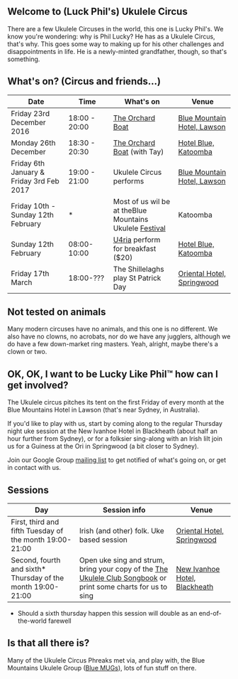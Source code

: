 
## Welcome to (Luck Phil's) Ukulele Circus

There are a few Ukulele Circuses in the world, this one is Lucky Phil's. We know you're wondering: why is Phil Lucky? He has as a Ukulele Circus, that's why. This goes some way to making up for his other challenges and disappointments in life. He is a newly-minted grandfather, though, so that's something.

## What's on? (Circus and friends...)

| Date                 | Time         | What's on                                                | Venue                          |
| -------------        | ------       | -------------                                            |--------------------------------|
| Friday 23rd December 2016 | 18:00 - 20:00 | [The Orchard Boat]                                  | [Blue Mountain Hotel, Lawson] | 
| Monday 26th December | 18:30 - 20:30   | [The Orchard Boat] (with Tay)                           | [Hotel Blue, Katoomba]                   |
| Friday 6th January & Friday 3rd Feb 2017| 19:00 - 21:00| Ukulele Circus performs                               | [Blue Mountain Hotel, Lawson] | 
| Friday 10th - Sunday 12th February | * | Most of us wil be at theBlue Mountains Ukulele [Festival] |  Katoomba             |
| Sunday 12th February | 08:00-10:00  | [U4ria] perform for breakfast ($20)                        | [Hotel Blue, Katoomba]         | 
| Friday 17th March   | 18:00-???  | The Shillelaghs play St Patrick Day                      | [Oriental Hotel, Springwood]   |


## Not tested on animals

Many modern circuses have no animals, and this one is no different. We also have no clowns, no acrobats, nor do we have any jugglers, although we do have a few down-market ring masters. Yeah, alright, maybe there's a clown or two.

## OK, OK, I want to be Lucky Like Phil™ how can I get involved?

The Ukulele circus pitches its tent on the first Friday of every month at the Blue Mountains Hotel in Lawson (that's near Sydney, in Australia).

If you'd like to play with us, start by coming along to the regular Thursday night uke session at the New Ivanhoe Hotel in Blackheath (about half an hour further from Sydney), or for a folksier sing-along with an Irish lilt join us for a Guiness at the Ori in Springwood (a bit closer to Sydney).

Join our Google Group [mailing list] to get notified of what's going on, or get in contact with us.

## Sessions

| Day | Session info             | Venue                                                               |
| --- | ------------------------------------------------------|---------------------------------| 
| First, third and fifth Tuesday of the month 19:00-21:00     | Irish (and other) folk. Uke based session | [Oriental Hotel, Springwood]    |
| Second, fourth and sixth* Thursday of the month 19:00-21:00 | Open uke sing and strum, bring your copy of the [The Ukulele Club Songbook] or print some charts for us to sing | [New Ivanhoe Hotel, Blackheath]  |

* Should a sixth thursday happen this session will double as an end-of-the-world farewell

## Is that all there is?

Many of the Ukulele Circus Phreaks met via, and play with, the Blue Mountains Ukulele Group ([Blue MUGs]), lots of fun stuff on there.

[The Orchard Boat]: https://www.facebook.com/theorchardboat/ "The Orchard Boat are Rob And BJ taking their gypsy guitar and accordion on a musical adventure through the Jazz, Irish, French and quirky pop music scene."
[U4ria]: https://www.facebook.com/U4riaBand/ "U4ria is a 5 piece quartet who started out playing Beatles songs, but who have been distracted and subverted by banjo player"
[Oriental Hotel, Springwood]: https://www.google.com.au/maps/place/Oriental+Hotel/@-33.6994905,150.5656596,17z/data=!3m1!4b1!4m5!3m4!1s0x6b127d68dbf659e1:0x29820df1f067a6bf!8m2!3d-33.699495!4d150.5678536
[Blue Mountain Hotel, Lawson]: https://www.google.com.au/maps/place/Blue+Mountains+Hotel/@-33.7196205,150.427793,17z/data=!3m1!4b1!4m5!3m4!1s0x6b12650fe9797be1:0xbfe1b3dda6062b5a!8m2!3d-33.719625!4d150.429987
[New Ivanhoe Hotel, Blackheath]: https://www.google.com.au/maps/place/New+Ivanhoe+Hotel/@-33.6359015,150.2831043,17z/data=!3m1!4b1!4m5!3m4!1s0x6b12721474cd64a9:0x49fb6d2e1d8e0d83!8m2!3d-33.635906!4d150.2852983
[Hotel Blue, Katoomba]: http://loungesessions.com.au/
[The Ukulele Club Songbook]: http://katoombamusic.com.au/product/ukulele-club-songbook/
[Blue MUGs]: http://bluemugs.net/
[Festival]: https://www.facebook.com/bluemountainsukefest/
[mailing list]: https://groups.google.com/d/forum/lucky-phils-ukulele-circus

